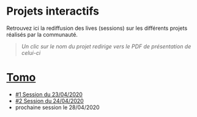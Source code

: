 # Projets interactifs

Retrouvez ici la rediffusion des lives (sessions) sur les différents projets réalisés par la communauté.

> _Un clic sur le nom du projet redirige vers le PDF de présentation de celui-ci_

# [Tomo](https://github.com/jasonchampagne/FormationVideo/blob/master/Projets/Interactifs/01-tomo.pdf)

+ [\#1 Session du 23/04/2020](https://www.twitch.tv/videos/600654452)
+ [\#2 Session du 24/04/2020](https://www.twitch.tv/videos/601654372)
+ prochaine session le 28/04/2020

